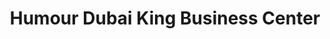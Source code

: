 ---
title: "Humour Dubai King Business Center"
url: /ganta/humour-dubai-king-business-center/
shop: electronics
---